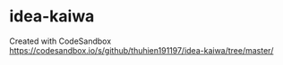 # idea-kaiwa
Created with CodeSandbox
https://codesandbox.io/s/github/thuhien191197/idea-kaiwa/tree/master/
